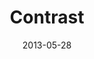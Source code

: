 ---
layout: media
category: media
series: "GoodSex"
title: "Contrast"
date: 2013-05-28
description: "Brian talks about the biggest sexual topic in our culture. (This message contains adult content.)"
video: "https://s3.amazonaws.com/crossroadsvideomessages/goodsex_02.mp4"
video-poster: "https://www.crossroads.net/uploadedfiles/goodsex_02-still.jpg"
---